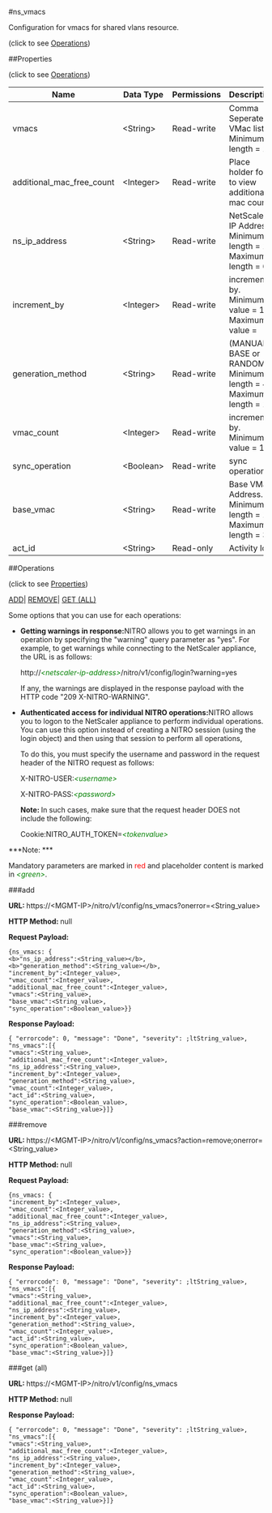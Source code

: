 #ns_vmacs



Configuration for vmacs for shared vlans resource.

<span>(click to see [Operations](#operations))</span>



##Properties 

<span>(click to see [Operations](#operations))</span>





<table><thead><tr><th>Name</th><th>Data Type</th><th>Permissions</th><th>Description</th></tr></thead><tbody><tr><td>vmacs</td><td>&lt;String></td><td>Read-write</td><td>Comma Seperated VMac list.<br>Minimum length = 1</td></tr><tr><td>additional_mac_free_count</td><td>&lt;Integer></td><td>Read-write</td><td>Place holder for to view additional mac count.</td></tr><tr><td>ns_ip_address</td><td>&lt;String></td><td>Read-write</td><td>NetScaler IP Address.<br>Minimum length = 1<br>Maximum length = 64</td></tr><tr><td>increment_by</td><td>&lt;Integer></td><td>Read-write</td><td>increment by.<br>Minimum value = 1<br>Maximum value =</td></tr><tr><td>generation_method</td><td>&lt;String></td><td>Read-write</td><td>(MANUAL, BASE or RANDOM).<br>Minimum length = 4<br>Maximum length = 16</td></tr><tr><td>vmac_count</td><td>&lt;Integer></td><td>Read-write</td><td>increment by.<br>Minimum value = 1</td></tr><tr><td>sync_operation</td><td>&lt;Boolean></td><td>Read-write</td><td>sync operation.</td></tr><tr><td>base_vmac</td><td>&lt;String></td><td>Read-write</td><td>Base VMac Address.<br>Minimum length = 1<br>Maximum length = 32</td></tr><tr><td>act_id</td><td>&lt;String></td><td>Read-only</td><td>Activity Id.</td></tr></tbody></table>

##Operations 

<span>(click to see [Properties](#properties))</span>





[ADD](#add)| [REMOVE](#r)| [GET (ALL)](#get-all)





Some options that you can use for each operations:

<ul><li><p><b>Getting warnings in response:</b>NITRO allows you to get warnings in an operation by specifying the "warning" query parameter as "yes". For example, to get warnings while connecting to the NetScaler appliance, the URL is as follows:</p><p>http://<span style="color:green;font-style:italic;">&lt;netscaler-ip-address&gt;</span>/nitro/v1/config/login?warning=yes</p><p>If any, the warnings are displayed in the response payload with the HTTP code "209 X-NITRO-WARNING".</p></li><li><p><b>Authenticated access for individual NITRO operations:</b>NITRO allows you to logon to the NetScaler appliance to perform individual operations. You can use this option instead of creating a NITRO session (using the login object) and then using that session to perform all operations,</p><p>To do this, you must specify the username and password in the request header of the NITRO request as follows:</p><p>X-NITRO-USER:<span style="color:green;font-style:italic;">&lt;username&gt;</span></p><p>X-NITRO-PASS:<span style="color:green;font-style:italic;">&lt;password&gt;</span></p><p><b>Note: </b>In such cases, make sure that the request header DOES not include the following:</p><p>Cookie:NITRO_AUTH_TOKEN=<span style="color:green;font-style:italic;">&lt;tokenvalue&gt;</span></p></li></ul>







***Note: *** 

Mandatory parameters are marked in <span style="color:#FF0000;">red</span> and placeholder content is marked in <span style="color:green;font-style:italic">&lt;green&gt;</span>.



###add







<b>URL: </b>https://&lt;MGMT-IP&gt;/nitro/v1/config/ns_vmacs?onerror=&lt;String_value&gt;

<b>HTTP Method: </b>null

<b>Request Payload: </b>
```
{ns_vmacs: {
<b>"ns_ip_address":<String_value></b>,
<b>"generation_method":<String_value></b>,
"increment_by":<Integer_value>,
"vmac_count":<Integer_value>,
"additional_mac_free_count":<Integer_value>,
"vmacs":<String_value>,
"base_vmac":<String_value>,
"sync_operation":<Boolean_value>}}
```

<b>Response Payload: </b>
```
{ "errorcode": 0, "message": "Done", "severity": ;ltString_value>, "ns_vmacs":[{
"vmacs":<String_value>,
"additional_mac_free_count":<Integer_value>,
"ns_ip_address":<String_value>,
"increment_by":<Integer_value>,
"generation_method":<String_value>,
"vmac_count":<Integer_value>,
"act_id":<String_value>,
"sync_operation":<Boolean_value>,
"base_vmac":<String_value>}]}
```







###remove







<b>URL: </b>https://&lt;MGMT-IP&gt;/nitro/v1/config/ns_vmacs?action=remove;onerror=&lt;String_value&gt;

<b>HTTP Method: </b>null

<b>Request Payload: </b>
```
{ns_vmacs: {
"increment_by":<Integer_value>,
"vmac_count":<Integer_value>,
"additional_mac_free_count":<Integer_value>,
"ns_ip_address":<String_value>,
"generation_method":<String_value>,
"vmacs":<String_value>,
"base_vmac":<String_value>,
"sync_operation":<Boolean_value>}}
```

<b>Response Payload: </b>
```
{ "errorcode": 0, "message": "Done", "severity": ;ltString_value>, "ns_vmacs":[{
"vmacs":<String_value>,
"additional_mac_free_count":<Integer_value>,
"ns_ip_address":<String_value>,
"increment_by":<Integer_value>,
"generation_method":<String_value>,
"vmac_count":<Integer_value>,
"act_id":<String_value>,
"sync_operation":<Boolean_value>,
"base_vmac":<String_value>}]}
```







###get (all)







<b>URL: </b>https://&lt;MGMT-IP&gt;/nitro/v1/config/ns_vmacs

<b>HTTP Method: </b>null

<b>Response Payload: </b>
```
{ "errorcode": 0, "message": "Done", "severity": ;ltString_value>, "ns_vmacs":[{
"vmacs":<String_value>,
"additional_mac_free_count":<Integer_value>,
"ns_ip_address":<String_value>,
"increment_by":<Integer_value>,
"generation_method":<String_value>,
"vmac_count":<Integer_value>,
"act_id":<String_value>,
"sync_operation":<Boolean_value>,
"base_vmac":<String_value>}]}
```







